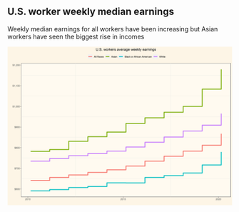 ## U.S. worker weekly median earnings

Weekly median earnings for all workers have been increasing but Asian workers have seen the biggest rise in incomes

![](US_workerwage_plot.png)
